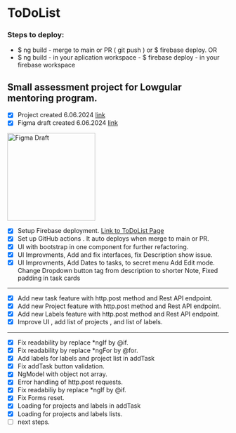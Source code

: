 # ToDoList

### Steps to deploy:

- $ ng build - merge to main or PR ( git push ) or $ firebase deploy.
  OR
- $ ng build - in your aplication workspace - $ firebase deploy - in your firebase workspace

## Small assessment project for Lowgular mentoring program.

- [x] Project created 6.06.2024 [link](https://github.com/users/Liluter/projects/3)
- [x] Figma draft created 6.06.2024 [link](https://www.figma.com/design/ldD4acLrhIwXRNREMYTsUp/ToDoList-wireframe?node-id=0-1&t=aL9sO63DqSErX97T-1)

<img src="https://github.com/Liluter/ToDoList/assets/79942833/9d4796b9-d5de-4ae8-a5cb-d2bd9b9fcf0e" alt="Figma Draft" width="200" height="auto">

- [x] Setup Firebase deployment. [Link to ToDoList Page](https://todo-list-lowgular.web.app/)
- [x] Set up GitHub actions . It auto deploys when merge to main or PR.
- [x] UI with bootstrap in one component for further refactoring.
- [x] UI Improvments, Add and fix interfaces, fix Description show issue.
- [x] UI Improvments, Add Dates to tasks, to secret menu Add Edit mode. Change Dropdown button tag from description to shorter Note, Fixed padding in task cards

---

- [x] Add new task feature with http.post method and Rest API endpoint.
- [x] Add new Project feature with http.post method and Rest API endpoint.
- [x] Add new Labels feature with http.post method and Rest API endpoint.
- [x] Improve UI , add list of projects , and list of labels.

---

- [x] Fix readability by replace \*ngIf by @if.
- [x] Fix readability by replace \*ngFor by @for.
- [x] Add labels for labels and project list in addTask
- [x] Fix addTask button validation.
- [x] NgModel with object not array.
- [x] Error handling of http.post requests.
- [x] Fix readabiliy by replace \*ngIf by @if.
- [x] Fix Forms reset.
- [x] Loading for projects and labels in addTask
- [x] Loading for projects and labels lists.
- [ ] next steps.
